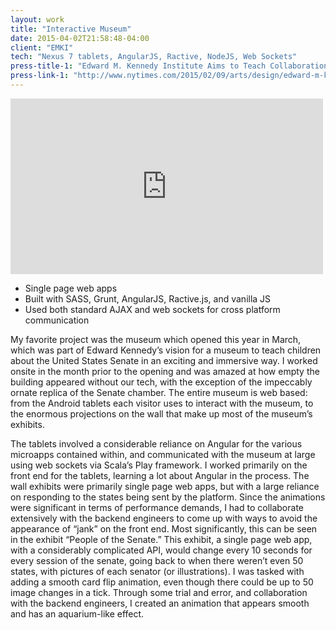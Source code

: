 ```yaml
---
layout: work
title: "Interactive Museum"
date: 2015-04-02T21:58:48-04:00
client: "EMKI"
tech: "Nexus 7 tablets, AngularJS, Ractive, NodeJS, Web Sockets"
press-title-1: "Edward M. Kennedy Institute Aims to Teach Collaboration"
press-link-1: "http://www.nytimes.com/2015/02/09/arts/design/edward-m-kennedy-institute-aims-to-teach-collaboration.html"
---
```


<iframe src="https://player.vimeo.com/video/123413904?color=c9ff23&title=0&byline=0&portrait=0" width="500" height="281" frameborder="0" webkitallowfullscreen mozallowfullscreen allowfullscreen></iframe>

 - Single page web apps
 - Built with SASS, Grunt, AngularJS, Ractive.js, and vanilla JS
 - Used both standard AJAX and web sockets for cross platform communication

My favorite project was the museum which opened this year in March, which was part of Edward Kennedy’s vision for a museum to teach children about the United States Senate in an exciting and immersive way. I worked onsite in the month prior to the opening and was amazed at how empty the building appeared without our tech, with the exception of the impeccably ornate replica of the Senate chamber. The entire museum is web based: from the Android tablets each visitor uses to interact with the museum, to the enormous projections on the wall that make up most of the museum’s exhibits.

The tablets involved a considerable reliance on Angular for the various microapps contained within, and communicated with the museum at large using web sockets via Scala’s Play framework. I worked primarily on the front end for the tablets, learning a lot about Angular in the process. The wall exhibits were primarily single page web apps, but with a large reliance on responding to the states being sent by the platform. Since the animations were significant in terms of performance demands, I had to collaborate extensively with the backend engineers to come up with ways to avoid the appearance of “jank” on the front end. Most significantly, this can be seen in the exhibit “People of the Senate.” This exhibit, a single page web app, with a considerably complicated API, would change every 10 seconds for every session of the senate, going back to when there weren’t even 50 states, with pictures of each senator (or illustrations). I was tasked with adding a smooth card flip animation, even though there could be up to 50 image changes in a tick. Through some trial and error, and collaboration with the backend engineers, I created an animation that appears smooth and has an aquarium-like effect.